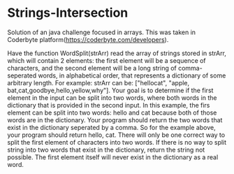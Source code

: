 # Strings-Intersection

Solution of an java challenge focused in arrays. This was taken in Coderbyte platform(https://coderbyte.com/developers). 

Have the function WordSplit(strArr) read the array of strings stored in strArr, which will contain 2 elements: the first element will be a sequence of characters, and the second element will be a long string of comma-seperated words, in alphabetical order, that represents a dictionary of some arbitrary length. For example: strArr can be: ["hellocat", "apple, bat,cat,goodbye,hello,yellow,why"]. Your goal is to determine if the first element in the input can be split into two words, where both words in the dictionary that is provided in the second input. In this example, the firs element can be split into two words: hello and cat because both of those words are in the dictionary. Your program should return the two words that exist in the dictionary seperated by a comma. So for the example above, your program should return hello, cat. There will only be one correct way to split the first element of characters into two words. If there is no way to split string into two words that exist in the dictionary, return the string not possible. The first element itself will never exist in the dictionary as a real word.

